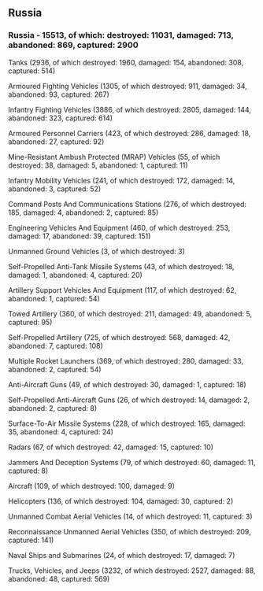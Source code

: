 
 
 ## Russia
 
 ### Russia - 15513, of which: destroyed: 11031, damaged: 713, abandoned: 869, captured: 2900

 

 

 Tanks (2936, of which destroyed: 1960, damaged: 154, abandoned: 308, captured: 514)

 Armoured Fighting Vehicles (1305, of which destroyed: 911, damaged: 34, abandoned: 93, captured: 267)

 Infantry Fighting Vehicles (3886, of which destroyed: 2805, damaged: 144, abandoned: 323, captured: 614)

 Armoured Personnel Carriers (423, of which destroyed: 286, damaged: 18, abandoned: 27, captured: 92)

 Mine-Resistant Ambush Protected (MRAP) Vehicles (55, of which destroyed: 38, damaged: 5, abandoned: 1, captured: 11)

 Infantry Mobility Vehicles (241, of which destroyed: 172, damaged: 14, abandoned: 3, captured: 52)

 Command Posts And Communications Stations (276, of which destroyed: 185, damaged: 4, abandoned: 2, captured: 85)

 Engineering Vehicles And Equipment (460, of which destroyed: 253, damaged: 17, abandoned: 39, captured: 151)

 Unmanned Ground Vehicles (3, of which destroyed: 3)

 Self-Propelled Anti-Tank Missile Systems (43, of which destroyed: 18, damaged: 1, abandoned: 4, captured: 20)

 Artillery Support Vehicles And Equipment (117, of which destroyed: 62, abandoned: 1, captured: 54)

 Towed Artillery (360, of which destroyed: 211, damaged: 49, abandoned: 5, captured: 95)

 Self-Propelled Artillery (725, of which destroyed: 568, damaged: 42, abandoned: 7, captured: 108)

 Multiple Rocket Launchers (369, of which destroyed: 280, damaged: 33, abandoned: 2, captured: 54)

 Anti-Aircraft Guns (49, of which destroyed: 30, damaged: 1, captured: 18)

 Self-Propelled Anti-Aircraft Guns (26, of which destroyed: 14, damaged: 2, abandoned: 2, captured: 8)

 Surface-To-Air Missile Systems (228, of which destroyed: 165, damaged: 35, abandoned: 4, captured: 24)

 Radars (67, of which destroyed: 42, damaged: 15, captured: 10)

 Jammers And Deception Systems (79, of which destroyed: 60, damaged: 11, captured: 8)

 Aircraft (109, of which destroyed: 100, damaged: 9)

 Helicopters (136, of which destroyed: 104, damaged: 30, captured: 2)

 Unmanned Combat Aerial Vehicles (14, of which destroyed: 11, captured: 3)

 Reconnaissance Unmanned Aerial Vehicles (350, of which destroyed: 209, captured: 141)

 Naval Ships and Submarines (24, of which destroyed: 17, damaged: 7)

 Trucks, Vehicles, and Jeeps (3232, of which destroyed: 2527, damaged: 88, abandoned: 48, captured: 569)

